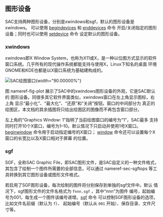 ## 图形设备

SAC支持两种图形设备，分别是xwindows和sgf，默认的图形设备是xwindows。
可以使用 [begindevices](/commands/begindevices.html) 和
[enddevices](/commands/enddevices.html) 命令
开启/关闭指定的图形设备；同时也可以使用
[setdevice](/commands/setdevice.html) 命令 设定默认的图形设备。

### xwindows

xwindows即X Window System，也称为X11或X，是一种以位图方式显示的软件
窗口系统。几乎所有的现代操作系统都能支持与使用X，Linux下知名的桌面
环境GNOME和KDE也都是以X窗口系统为基础建构成的。

![SAC绘图窗口](window){width="90.00000%"}

图 nameref-fig-plot 展示了SAC中的xwindows图形设备的外观，它是SAC默认的
图形设备。同很多其它软件界面类似，xwindows窗口在左上角显示图标，右上角
显示“最小化”、“最大化”、“还原”和“关闭”按钮。窗口的中间部分为
真正的绘图区，本文档的其余插图将只给出绘图区的图像而不再包含窗口部分。

左上角的“Graphics Window: 1”指明了当前绘图窗口的编号为“1”，SAC最多
支持同时打开10个X窗口，编号为1–10。默认情况下只启动并使用1号X窗口。
[beginwindow](/commands/beginwindow.html) 命令用于启动指定编号的X窗口；
[window](/commands/window.html)
命令还可以设置每个X窗口的长宽比以及X窗口相对于屏幕 的位置。

### sgf

SGF，全称SAC Graphic File，即SAC图形文件，是SAC自定义的一种文件格式，
其包含了绘制一个图件所需要的全部信息，可以通过 nameref-sec-sgftops
等工具转换到其它图形设备或图形文件格式。

若启用了SGF图形设备，每次绘制的图件将分别保存到单独的sgf文件中。默认
情况下，sgf图形文件的文件名格式为 `fnnn.sgf` ，其中“nnn”为图件
编号，起始编号为001，每生成一个图件该编号递增。[sgf](/commands/sgf.html)
命令 可以控制SGF图形设备的选项，比如文件名前缀（默认为 `f`）、
起始编号（默认从 `001` 开始）、保存目录、文件尺寸等。

